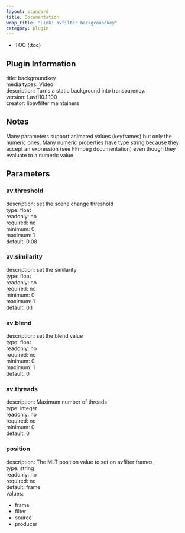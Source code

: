 ```yaml
---
layout: standard
title: Documentation
wrap_title: "Link: avfilter.backgroundkey"
category: plugin
---
```

* TOC
{:toc}

## Plugin Information

title: backgroundkey  
media types:
Video  
description: Turns a static background into transparency.  
version: Lavfi10.1.100  
creator: libavfilter maintainers  

## Notes

Many parameters support animated values (keyframes) but only the numeric ones. Many numeric properties have type string because they accept an expression (see FFmpeg documentation) even though they evaluate to a numeric value.

## Parameters

### av.threshold

  
description:
set the scene change threshold  
type: float  
readonly: no  
required: no  
minimum: 0  
maximum: 1  
default: 0.08  

### av.similarity

  
description:
set the similarity  
type: float  
readonly: no  
required: no  
minimum: 0  
maximum: 1  
default: 0.1  

### av.blend

  
description:
set the blend value  
type: float  
readonly: no  
required: no  
minimum: 0  
maximum: 1  
default: 0  

### av.threads

  
description:
Maximum number of threads  
type: integer  
readonly: no  
required: no  
minimum: 0  
default: 0  

### position

  
description:
The MLT position value to set on avfilter frames  
type: string  
readonly: no  
required: no  
default: frame  
values:  

* frame
* filter
* source
* producer

